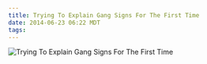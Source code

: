 ```yaml
---
title: Trying To Explain Gang Signs For The First Time
date: 2014-06-23 06:22 MDT
tags:
---
```


<img src="/images/trying-to-explain-gang-signs-for-the-first-time_manvsmagic.png" alt="Trying To Explain Gang Signs For The First Time" />